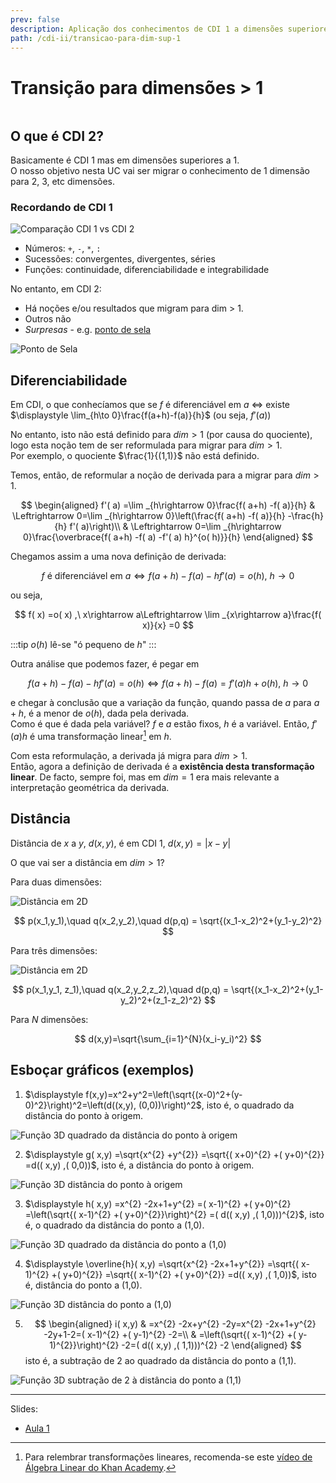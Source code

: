 ```yaml
---
prev: false
description: Aplicação dos conhecimentos de CDI 1 a dimensões superiores a 1
path: /cdi-ii/transicao-para-dim-sup-1
---
```


# Transição para dimensões > 1

```toc

```

## O que é CDI 2?

Basicamente é CDI 1 mas em dimensões superiores a 1.  
O nosso objetivo nesta UC vai ser migrar o conhecimento de 1 dimensão para 2, 3, etc dimensões.

### Recordando de CDI 1

![Comparação CDI 1 vs CDI 2](./assets/0001-cdi1-vs-cdi2.svg#dark=1)

- Números: `+`, `-`, `*`, `:`
- Sucessões: convergentes, divergentes, séries
- Funções: continuidade, diferenciabilidade e integrabilidade

No entanto, em CDI 2:

- Há noções e/ou resultados que migram para dim > 1.
- Outros não
- _Surpresas_ - e.g. [ponto de sela](./0006-conjunto-de-nivel.md#ponto-de-sela)

![Ponto de Sela](./assets/0001-ponto-de-sela.svg#dark=1)

## Diferenciabilidade

Em CDI, o que conhecíamos que se $f$ é diferenciável em $a$ $\Leftrightarrow$ existe $\displaystyle \lim_{h\to 0}\frac{f(a+h)-f(a)}{h}$ (ou seja, $f'(a)$)

No entanto, isto não está definido para $dim > 1$ (por causa do quociente), logo esta noção tem de ser reformulada para migrar para $dim > 1$.  
Por exemplo, o quociente $\frac{1}{(1,1)}$ não está definido.

Temos, então, de reformular a noção de derivada para a migrar para $dim > 1$.

$$
\begin{aligned}
f'( a) =\lim _{h\rightarrow 0}\frac{f( a+h) -f( a)}{h} & \Leftrightarrow 0=\lim _{h\rightarrow 0}\left(\frac{f( a+h) -f( a)}{h} -\frac{h}{h} f'( a)\right)\\
 & \Leftrightarrow 0=\lim _{h\rightarrow 0}\frac{\overbrace{f( a+h) -f( a) -f'( a) h}^{o( h)}}{h}
\end{aligned}
$$

Chegamos assim a uma nova definição de derivada:

$$
f\ \text{é diferenciável em } a\Leftrightarrow f( a+h) -f( a) -hf'( a) =o( h) ,\ h\rightarrow 0
$$

ou seja,

$$
f( x) =o( x) ,\ x\rightarrow a\Leftrightarrow \lim _{x\rightarrow a}\frac{f( x)}{x} =0
$$

:::tip
$o(h)$ lê-se "ó pequeno de $h$"
:::

Outra análise que podemos fazer, é pegar em

$$
f( a+h) -f( a) -hf'( a) =o( h) \Leftrightarrow f( a+h) -f( a) =f'( a) h+o( h) ,\ h\rightarrow 0
$$

e chegar à conclusão que a variação da função, quando passa de $a$ para $a+h$, é a menor de $o(h)$, dada pela derivada.  
Como é que é dada pela variável? $f$ e $a$ estão fixos, $h$ é a variável.
Então, $f'(a)h$ é uma transformação linear[^trans-lin] em $h$.

[^trans-lin]: Para relembrar transformações lineares, recomenda-se este [vídeo de Álgebra Linear do Khan Academy](https://youtu.be/4PCktDZJH8E).

Com esta reformulação, a derivada já migra para $dim > 1$.  
Então, agora a definição de derivada é a **existência desta transformação linear**.
De facto, sempre foi, mas em $dim = 1$ era mais relevante a interpretação geométrica da derivada.

## Distância

Distância de $x$ a $y$, $d(x,y)$, é em CDI 1, $d(x,y)= |x-y|$

O que vai ser a distância em $dim > 1$?

Para duas dimensões:

![Distância em 2D](./assets/0001-distancia-2d.svg#dark=1)

$$
p(x_1,y_1),\quad q(x_2,y_2),\quad d(p,q) = \sqrt{(x_1-x_2)^2+(y_1-y_2)^2}
$$

Para três dimensões:

![Distância em 2D](./assets/0001-distancia-3d.svg#dark=1)

$$
p(x_1,y_1, z_1),\quad q(x_2,y_2,z_2),\quad d(p,q) = \sqrt{(x_1-x_2)^2+(y_1-y_2)^2+(z_1-z_2)^2}
$$

Para $N$ dimensões:

$$
d(x,y)=\sqrt{\sum_{i=1}^{N}(x_i-y_i)^2}
$$

## Esboçar gráficos (exemplos)

1. $\displaystyle f(x,y)=x^2+y^2=\left(\sqrt{(x-0)^2+(y-0)^2}\right)^2=\left(d((x,y), (0,0))\right)^2$, isto é, o quadrado da distância do ponto à origem.

![Função 3D quadrado da distância do ponto à origem](./assets/0001-esbocar-ex1.png)

2. $\displaystyle g( x,y) =\sqrt{x^{2} +y^{2}} =\sqrt{( x+0)^{2} +( y+0)^{2}} =d(( x,y) ,( 0,0))$, isto é, a distância do ponto à origem.

![Função 3D distância do ponto à origem](./assets/0001-esbocar-ex2.png)

3. $\displaystyle h( x,y) =x^{2} -2x+1+y^{2} =( x-1)^{2} +( y+0)^{2} =\left(\sqrt{( x-1)^{2} +( y+0)^{2}}\right)^{2} =( d(( x,y) ,( 1,0)))^{2}$,
   isto é, o quadrado da distância do ponto a (1,0).

![Função 3D quadrado da distância do ponto a (1,0)](./assets/0001-esbocar-ex3.png)

4. $\displaystyle \overline{h}( x,y) =\sqrt{x^{2} -2x+1+y^{2}} =\sqrt{( x-1)^{2} +( y+0)^{2}} =\sqrt{( x-1)^{2} +( y+0)^{2}} =d(( x,y) ,( 1,0))$,
   isto é, distância do ponto a (1,0).

![Função 3D distância do ponto a (1,0)](./assets/0001-esbocar-ex4.png)

5. $$
   \begin{aligned}
   i( x,y) & =x^{2} -2x+y^{2} -2y=x^{2} -2x+1+y^{2} -2y+1-2=( x-1)^{2} +( y-1)^{2} -2=\\
    & =\left(\sqrt{( x-1)^{2} +( y-1)^{2}}\right)^{2} -2=( d(( x,y) ,( 1,1)))^{2} -2
   \end{aligned}
   $$
   isto é, a subtração de 2 ao quadrado da distância do ponto a (1,1).

![Função 3D subtração de 2 à distância do ponto a (1,1)](./assets/0001-esbocar-ex5.png)

---

Slides:

- [Aula 1](https://drive.google.com/file/d/1-PQoedSZUIQkEpnLRblelnB1t2rfqpe-/view?usp=sharing)
